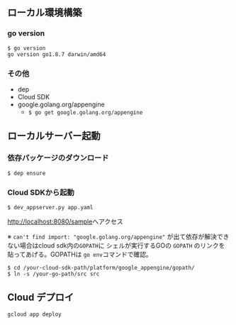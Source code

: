 ## ローカル環境構築

### go version

```
$ go version
go version go1.8.7 darwin/amd64
```

### その他

* dep
* Cloud SDK
* google.golang.org/appengine
  * `$ go get google.golang.org/appengine`

## ローカルサーバー起動

### 依存パッケージのダウンロード

```
$ dep ensure
```

### Cloud SDKから起動

```
$ dev_appserver.py app.yaml
```

[http://localhost:8080/sample](http://localhost:8080/sample)へアクセス

※ `can't find import: "google.golang.org/appengine"` が出て依存が解決できない場合はcloud sdk内の`GOPATH`に シェルが実行するGOの `GOPATH` のリンクを貼ってあげる。GOPATHは `go env`コマンドで確認。

```
$ cd /your-cloud-sdk-path/platform/google_appengine/gopath/
$ ln -s /your-go-path/src src
```

## Cloud デプロイ

```
gcloud app deploy
```

